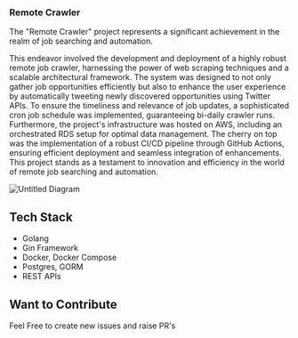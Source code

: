 ### Remote Crawler 

The "Remote Crawler" project represents a significant achievement in the realm of job searching and automation. 

This endeavor involved the development and deployment of a highly robust remote job crawler, harnessing the power of web scraping techniques and a scalable architectural framework. The system was designed to not only gather job opportunities efficiently but also to enhance the user experience by automatically tweeting newly discovered opportunities using Twitter APIs. To ensure the timeliness and relevance of job updates, a sophisticated cron job schedule was implemented, guaranteeing bi-daily crawler runs. Furthermore, the project's infrastructure was hosted on AWS, including an orchestrated RDS setup for optimal data management. The cherry on top was the implementation of a robust CI/CD pipeline through GitHub Actions, ensuring efficient deployment and seamless integration of enhancements. This project stands as a testament to innovation and efficiency in the world of remote job searching and automation.


![Untitled Diagram](https://github.com/SanjaySinghRajpoot/remote-crawler/assets/67458417/d07e18ed-54bf-4ef3-a454-6dd64928f05e)



## Tech Stack
- Golang 
- Gin Framework
- Docker, Docker Compose
- Postgres, GORM
- REST APIs

## Want to Contribute 
Feel Free to create new issues and raise PR's
